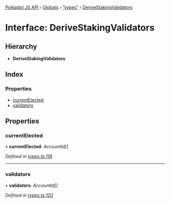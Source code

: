 [Polkadot JS API](../README.md) › [Globals](../globals.md) › ["types"](../modules/_types_.md) › [DeriveStakingValidators](_types_.derivestakingvalidators.md)

# Interface: DeriveStakingValidators

## Hierarchy

* **DeriveStakingValidators**

## Index

### Properties

* [currentElected](_types_.derivestakingvalidators.md#currentelected)
* [validators](_types_.derivestakingvalidators.md#validators)

## Properties

###  currentElected

• **currentElected**: *AccountId[]*

*Defined in [types.ts:119](https://github.com/polkadot-js/api/blob/8cc256fdcf/packages/api-derive/src/types.ts#L119)*

___

###  validators

• **validators**: *AccountId[]*

*Defined in [types.ts:120](https://github.com/polkadot-js/api/blob/8cc256fdcf/packages/api-derive/src/types.ts#L120)*
